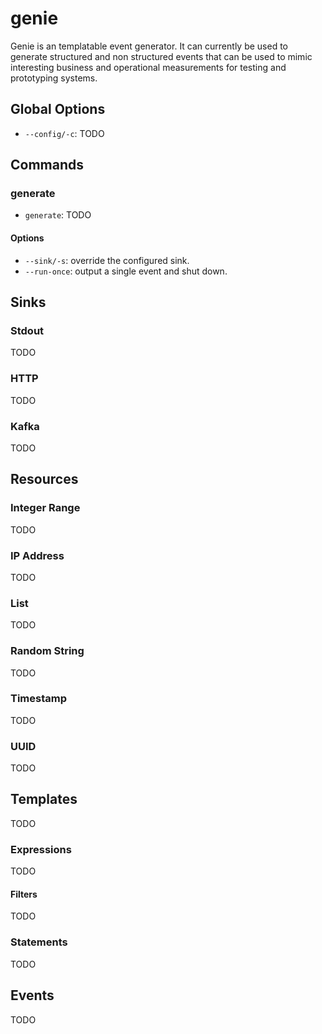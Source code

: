 # genie

Genie is an templatable event generator.  It can currently be used to generate structured and non structured events that can be used to mimic interesting business and operational measurements for testing and prototyping systems.

## Global Options

* `--config/-c`: TODO

## Commands

### generate

* `generate`: TODO

#### Options
* `--sink/-s`: override the configured sink.
* `--run-once`: output a single event and shut down.

## Sinks

### Stdout

TODO

### HTTP

TODO

### Kafka

TODO

## Resources

### Integer Range

TODO

### IP Address

TODO

### List

TODO

### Random String

TODO

### Timestamp

TODO

### UUID

TODO

## Templates

TODO

### Expressions

TODO

#### Filters

TODO

### Statements

TODO

## Events

TODO
